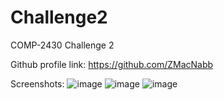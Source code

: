 # Challenge2
COMP-2430 Challenge 2

Github profile link: https://github.com/ZMacNabb

Screenshots: ![image](https://user-images.githubusercontent.com/105223785/169915451-6eec8299-1698-42a3-a147-6f84f1ba507a.png)
![image](https://user-images.githubusercontent.com/105223785/169915473-ffd999ff-3d50-436e-9f08-e563c21258e3.png)
![image](https://user-images.githubusercontent.com/105223785/169915493-1fa90f2c-d2a9-41cd-9964-6c1b268bfc8f.png)
